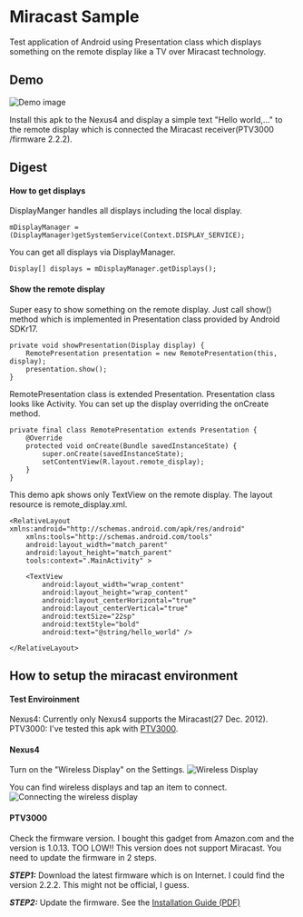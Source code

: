 # Miracast Sample

Test application of Android using Presentation class which displays something on the remote display like a TV over Miracast technology.

## Demo
![Demo image](https://lh3.googleusercontent.com/-IWkNvP0iCEw/UNwPCDMGbcI/AAAAAAAAQQM/101yztAhSLg/s1024/IMG_20121227_180023.jpg)

Install this apk to the Nexus4 and display a simple text "Hello world,…" to the remote display which is connected the Miracast receiver(PTV3000 /firmware 2.2.2).

## Digest

#### How to get displays 

DisplayManger handles all displays including the local display.

	mDisplayManager = (DisplayManager)getSystemService(Context.DISPLAY_SERVICE);

You can get all displays via DisplayManager.

	Display[] displays = mDisplayManager.getDisplays();


#### Show the remote display

Super easy to show something on the remote display. Just call show() method which is implemented in Presentation class provided by Android SDKr17.

	private void showPresentation(Display display) {
        RemotePresentation presentation = new RemotePresentation(this, display);
        presentation.show();
    }

RemotePresentation class is extended Presentation.
Presentation class looks like Activity. You can set up the display overriding the onCreate method.

    private final class RemotePresentation extends Presentation {
        @Override
        protected void onCreate(Bundle savedInstanceState) {
            super.onCreate(savedInstanceState);
            setContentView(R.layout.remote_display);
        }
    }

This demo apk shows only TextView on the remote display. The layout resource is remote_display.xml.

	<RelativeLayout xmlns:android="http://schemas.android.com/apk/res/android"
        xmlns:tools="http://schemas.android.com/tools"
        android:layout_width="match_parent"
        android:layout_height="match_parent"
        tools:context=".MainActivity" >

        <TextView
            android:layout_width="wrap_content"
            android:layout_height="wrap_content"
            android:layout_centerHorizontal="true"
            android:layout_centerVertical="true"
            android:textSize="22sp"
            android:textStyle="bold"
            android:text="@string/hello_world" />

    </RelativeLayout>


## How to setup the miracast environment

#### Test Enviroinment

Nexus4: Currently only Nexus4 supports the Miracast(27 Dec. 2012).
PTV3000: I've tested this apk with [PTV3000](http://www.netgear.com/home/products/hometheater/media-players/PTV3000.aspx).

#### Nexus4

Turn on the "Wireless Display" on the Settings.
![Wireless Display](https://lh5.googleusercontent.com/-jsRDm7OwPcA/UNwZf_w53II/AAAAAAAAQSU/gwoLDrnoLi8/s800/device-2012-12-27-184713.png)

You can find wireless displays and tap an item to connect.
![Connecting the wireless display](https://lh6.googleusercontent.com/-dL8nnpfbEts/UNwZf37W6rI/AAAAAAAAQSY/NG9y4QrC36A/s800/device-2012-12-27-184741.png)

#### PTV3000

Check the firmware version. I bought this gadget from Amazon.com and the version is 1.0.13. TOO LOW!! This version does not support Miracast. You need to update the firmware in 2 steps.

***STEP1:*** Download the latest firmware which is on Internet. I could find the version 2.2.2. This might not be official, I guess.

***STEP2:*** Update the firmware. See the [Installation Guide (PDF)](http://www.downloads.netgear.com/files/GDC/PTV3000/PTV3000_IG_10AUG2012.pdf)


